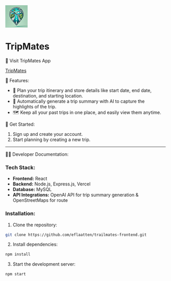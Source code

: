 <img src="./src/assets/img/TrailMates(bg).png" alt="TrailMates Logo" width="70"/> 

# TripMates

🚗 Visit TripMates App

[TripMates](https://www.tripmates.org/login)

🌟 Features:
- 📝 Plan your trip itinerary and store details like start date, end date, destination, and starting location.
- 💬 Automatically generate a trip summary with AI to capture the highlights of the trip.
- 🗺️ Keep all your past trips in one place, and easily view them anytime.

🚀 Get Started:
1. Sign up and create your account.
2. Start planning by creating a new trip.

---

👨‍💻 Developer Documentation:

### Tech Stack:
- **Frontend:** React
- **Backend:** Node.js, Express.js, Vercel
- **Database:** MySQL
- **API Integrations:** OpenAI API for trip summary generation & OpenStreetMaps for route

### Installation:
1. Clone the repository:
  ```bash
  git clone https://github.com/eflaatten/trailmates-frontend.git
  ```

2. Install dependencies:
  ```bash
  npm install
  ```

3. Start the development server:
  ```bash
  npm start
  ```
